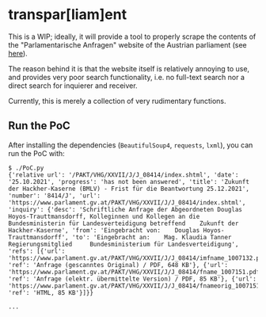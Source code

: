 # transpar[liam]ent

This is a WIP; ideally, it will provide a tool to properly scrape the contents of the "Parlamentarische Anfragen" website of the Austrian parliament (see [here](https://www.parlament.gv.at/PAKT/JMAB/)).

The reason behind it is that the website itself is relatively annoying to use, and provides very poor search functionality, i.e. no full-text search nor a direct search for inquierer and receiver.

Currently, this is merely a collection of very rudimentary functions.

## Run the PoC
After installing the dependencies (`BeautifulSoup4`, `requests`, `lxml`), you can run the PoC with:

```
$ ./PoC.py
{'relative url': '/PAKT/VHG/XXVII/J/J_08414/index.shtml', 'date': '25.10.2021', 'progress': 'has not been answered', 'title': 'Zukunft der Hackher-Kaserne (BMLV) - Frist für die Beantwortung 25.12.2021', 'number': '8414/J', 'url': 'https://www.parlament.gv.at/PAKT/VHG/XXVII/J/J_08414/index.shtml', 'inquiry': {'desc': 'Schriftliche Anfrage der Abgeordneten Douglas   Hoyos-Trauttmansdorff, Kolleginnen und Kollegen an die   Bundesministerin für Landesverteidigung betreffend    Zukunft der Hackher-Kaserne', 'from': 'Eingebracht von:    Douglas Hoyos-Trauttmansdorff', 'to': 'Eingebracht an:    Mag. Klaudia Tanner Regierungsmitglied     Bundesministerium für Landesverteidigung', 'refs': [{'url': 'https://www.parlament.gv.at/PAKT/VHG/XXVII/J/J_08414/imfname_1007132.pdf', 'ref': 'Anfrage (gescanntes Original) / PDF, 648 KB'}, {'url': 'https://www.parlament.gv.at/PAKT/VHG/XXVII/J/J_08414/fname_1007151.pdf', 'ref': 'Anfrage (elektr. übermittelte Version) / PDF, 85 KB'}, {'url': 'https://www.parlament.gv.at/PAKT/VHG/XXVII/J/J_08414/fnameorig_1007151.html', 'ref': 'HTML, 85 KB'}]}}

...
```